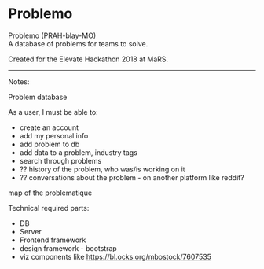# Problemo

Problemo (PRAH-blay-MO)  
A database of problems for teams to solve.  

Created for the Elevate Hackathon 2018 at MaRS.

--------
Notes:

Problem database    

As a user, I must be able to:

- create an account
- add my personal info
- add problem to db                     
- add data to a problem, industry tags
- search through problems
- ?? history of the problem, who was/is working on it
- ?? conversations about the problem - on another platform like reddit?

map of the problematique

Technical required parts:

- DB
- Server
- Frontend framework
- design framework - bootstrap
- viz components like https://bl.ocks.org/mbostock/7607535